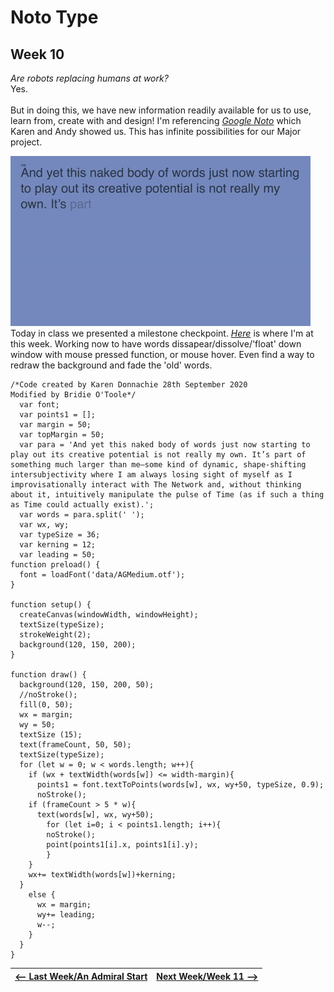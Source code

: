 # Noto Type 
## Week 10 

*Are robots replacing humans at work?* <br>
Yes. <br><br>
But in doing this, we have new information readily available for us to use, learn from, create with and design! 
I'm referencing [*Google Noto*](https://www.google.com/get/noto/) which Karen and Andy showed us. This has infinite possibilities for our Major project. 

![periwinkleprintgif](periwinkleprint.gif)<br>
Today in class we presented a milestone checkpoint. [*Here*](https://bridieotoole.github.io/codewords/week_10/PeriwinkleTypedText/) is where I'm at this week. Working now to have words dissapear/dissolve/'float' down window with mouse pressed function, or mouse hover. Even find a way to redraw the background and fade the 'old' words. 

```
/*Code created by Karen Donnachie 28th September 2020
Modified by Bridie O'Toole*/ 
  var font;
  var points1 = [];
  var margin = 50;
  var topMargin = 50;
  var para = 'And yet this naked body of words just now starting to play out its creative potential is not really my own. It’s part of something much larger than me—some kind of dynamic, shape-shifting intersubjectivity where I am always losing sight of myself as I improvisationally interact with The Network and, without thinking about it, intuitively manipulate the pulse of Time (as if such a thing as Time could actually exist).';
  var words = para.split(' '); 
  var wx, wy; 
  var typeSize = 36; 
  var kerning = 12; 
  var leading = 50; 
function preload() {
  font = loadFont('data/AGMedium.otf'); 
}

function setup() {
  createCanvas(windowWidth, windowHeight);
  textSize(typeSize);
  strokeWeight(2);
  background(120, 150, 200);
}

function draw() {
  background(120, 150, 200, 50);
  //noStroke();
  fill(0, 50);
  wx = margin;
  wy = 50; 
  textSize (15);
  text(frameCount, 50, 50);
  textSize(typeSize);
  for (let w = 0; w < words.length; w++){
    if (wx + textWidth(words[w]) <= width-margin){
      points1 = font.textToPoints(words[w], wx, wy+50, typeSize, 0.9);
      noStroke();
    if (frameCount > 5 * w){
      text(words[w], wx, wy+50);
        for (let i=0; i < points1.length; i++){
        noStroke();
        point(points1[i].x, points1[i].y);
        }
    }  
    wx+= textWidth(words[w])+kerning; 
  }
    else {
      wx = margin;
      wy+= leading;
      w--;
    }
  }
} 
``` 

<a href='https://bridieotoole.github.io/codewords/week_09/'> <-- Last Week/An Admiral Start </a> | <a href='https://bridieotoole.github.io/codewords/week_11/'> Next Week/Week 11 --> </a>
:-------------------------:|:-------------------------:
